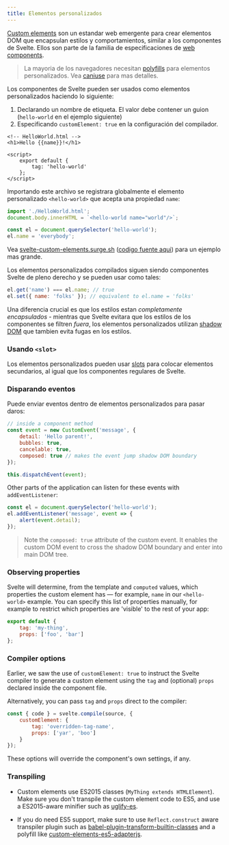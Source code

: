 ```yaml
---
title: Elementos personalizados
---
```


[Custom elements](https://developer.mozilla.org/en-US/docs/Web/Web_Components/Custom_Elements) son un estandar web emergente para crear elementos DOM que encapsulan estilos y comportamientos, similar a los componentes de Svelte. Ellos son parte de  la familia de especificaciones de [web components](https://developer.mozilla.org/en-US/docs/Web/Web_Components).

> La mayoria de los navegadores necesitan [polyfills](https://www.webcomponents.org/polyfills) para elementos personalizados. Vea  [caniuse](https://caniuse.com/#feat=custom-elementsv1) para mas detalles.

Los componentes de Svelte pueden ser usados como elementos personalizados haciendo lo siguiente:

1. Declarando un nombre de etiqueta. El valor debe contener un guion  (`hello-world` en el ejemplo siguiente)
2. Especificando `customElement: true` en la configuración del compilador.


```html-no-repl
<!-- HelloWorld.html -->
<h1>Hello {{name}}!</h1>

<script>
	export default {
		tag: 'hello-world'
	};
</script>
```

Importando este archivo se registrara globalmente el elemento personalizado `<hello-world>` que acepta una propiedad `name`: 

```js
import './HelloWorld.html';
document.body.innerHTML = `<hello-world name="world"/>`;

const el = document.querySelector('hello-world');
el.name = 'everybody';
```

Vea [svelte-custom-elements.surge.sh](http://svelte-custom-elements.surge.sh/) ([codigo fuente aqui](https://github.com/sveltejs/template-custom-element)) para un ejemplo mas grande.

Los elementos personalizados compilados siguen siendo componentes Svelte de pleno derecho y se pueden usar como tales:

```js
el.get('name') === el.name; // true
el.set({ name: 'folks' }); // equivalent to el.name = 'folks'
```

Una diferencia crucial es que los estilos estan *completamente encapsulados* - mientras que Svelte evitara que los estilos de los componentes se filtren *fuera*, los elementos personalizados utilizan [shadow DOM](https://developer.mozilla.org/en-US/docs/Web/Web_Components/Shadow_DOM) que tambien evita fugas en los estilos.

### Usando `<slot>`

Los elementos personalizados pueden usar [slots](#composing-with-slot-) para colocar elementos secundarios, al igual que los componentes regulares de Svelte.

### Disparando eventos

Puede enviar eventos dentro de elementos personalizados para pasar daros:

```js
// inside a component method
const event = new CustomEvent('message', {
	detail: 'Hello parent!',
	bubbles: true,
	cancelable: true,
	composed: true // makes the event jump shadow DOM boundary
});

this.dispatchEvent(event);
```

Other parts of the application can listen for these events with `addEventListener`:

```js
const el = document.querySelector('hello-world');
el.addEventListener('message', event => {
	alert(event.detail);
});
```

> Note the `composed: true` attribute of the custom event. It enables the custom DOM event to cross the shadow DOM boundary and enter into main DOM tree.

### Observing properties

Svelte will determine, from the template and `computed` values, which properties the custom element has — for example, `name` in our `<hello-world>` example. You can specify this list of properties manually, for example to restrict which properties are 'visible' to the rest of your app:

```js
export default {
	tag: 'my-thing',
	props: ['foo', 'bar']
};
```

### Compiler options

Earlier, we saw the use of `customElement: true` to instruct the Svelte compiler to generate a custom element using the `tag` and (optional) `props` declared inside the component file.

Alternatively, you can pass `tag` and `props` direct to the compiler:

```js
const { code } = svelte.compile(source, {
	customElement: {
		tag: 'overridden-tag-name',
		props: ['yar', 'boo']
	}
});
```

These options will override the component's own settings, if any.

### Transpiling

* Custom elements use ES2015 classes (`MyThing extends HTMLElement`). Make sure you don't transpile the custom element code to ES5, and use a ES2015-aware minifier such as [uglify-es](https://www.npmjs.com/package/uglify-es).

* If you do need ES5 support, make sure to use `Reflect.construct` aware transpiler plugin such as [babel-plugin-transform-builtin-classes](https://github.com/WebReflection/babel-plugin-transform-builtin-classes) and a polyfill like [custom-elements-es5-adapterjs](https://github.com/webcomponents/webcomponentsjs#custom-elements-es5-adapterjs).
